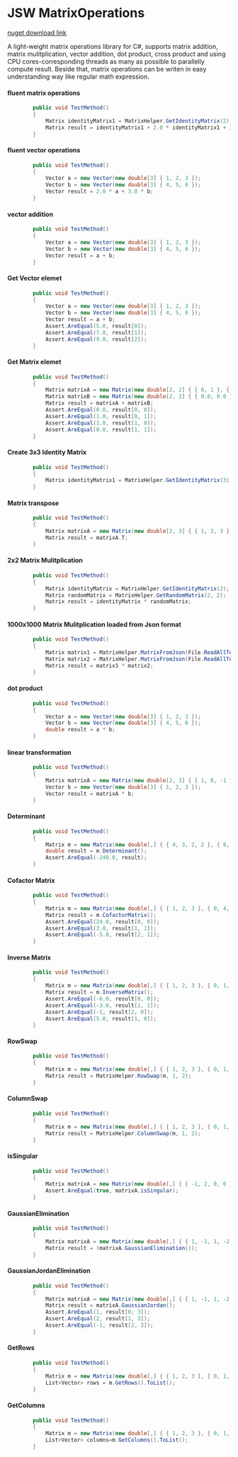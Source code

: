 # JSW MatrixOperations

[nuget download link](https://www.nuget.org/packages/JswMatrix)

A light-weight matrix operations library for C#, supports matrix addition, matrix mulitplication, vector addition, dot product, cross product and using CPU cores-corresponding threads as many as possible to parallelly compute result. 
Beside that, matrix operations can be writen in easy understanding way like regular math expression.
#### fluent matrix operations
```C#
        public void TestMethod()
        {
            Matrix identityMatrix1 = MatrixHelper.GetIdentityMatrix(2);
            Matrix result = identityMatrix1 + 2.0 * identityMatrix1 + 3.0 * identityMatrix1;
        }
```

#### fluent vector operations
```C#
        public void TestMethod()
        {
            Vector a = new Vector(new double[3] { 1, 2, 3 });
            Vector b = new Vector(new double[3] { 4, 5, 6 });
            Vector result = 2.0 * a + 3.0 * b;
        }
```
#### vector addition
```C#
        public void TestMethod()
        {
            Vector a = new Vector(new double[3] { 1, 2, 3 });
            Vector b = new Vector(new double[3] { 4, 5, 6 });
            Vector result = a + b;
        }
```

#### Get Vector elemet
```C#
        public void TestMethod()
        {
            Vector a = new Vector(new double[3] { 1, 2, 3 });
            Vector b = new Vector(new double[3] { 4, 5, 6 });
            Vector result = a + b;
            Assert.AreEqual(5.0, result[0]);
            Assert.AreEqual(7.0, result[1]);
            Assert.AreEqual(9.0, result[2]);
        }
```

#### Get Matrix elemet
```C#
        public void TestMethod()
        {
            Matrix matrixA = new Matrix(new double[2, 2] { { 0, 1 }, { 0, 0 } });
            Matrix matrixB = new Matrix(new double[2, 2] { { 0.0, 0.0 }, { 1.0, 0.0 } });
            Matrix result = matrixA + matrixB;
            Assert.AreEqual(0.0, result[0, 0]);
            Assert.AreEqual(1.0, result[0, 1]);
            Assert.AreEqual(1.0, result[1, 0]);
            Assert.AreEqual(0.0, result[1, 1]);
        }
```

#### Create 3x3 Identity Matrix
```C#
        public void TestMethod()
        {
            Matrix identityMatrix1 = MatrixHelper.GetIdentityMatrix(3);
        }
```

#### Matrix transpose
```C#
        public void TestMethod()
        {
            Matrix matrixA = new Matrix(new double[2, 3] { { 1, 2, 3 }, { 4, 5, 6 } });
            Matrix result = matrixA.T;
        }
```

#### 2x2 Matrix Mulitplication
```C#
        public void TestMethod()
        {
            Matrix identityMatrix = MatrixHelper.GetIdentityMatrix(2);
            Matrix randomMatrix = MatrixHelper.GetRandomMatrix(2, 2);
            Matrix result = identityMatrix * randomMatrix;
        }
```

#### 1000x1000 Matrix Mulitplication loaded from Json format
```C#
        public void TestMethod()
        {
            Matrix matrix1 = MatrixHelper.MatrixFromJson(File.ReadAllText("MatrixA1000"));
            Matrix matrix2 = MatrixHelper.MatrixFromJson(File.ReadAllText("MatrixB1000"));
            Matrix result = matrix1 * matrix2;
        }
```

#### dot product
```C#
        public void TestMethod()
        {
            Vector a = new Vector(new double[3] { 1, 2, 3 });
            Vector b = new Vector(new double[3] { 4, 5, 6 });
            double result = a * b;
        }
```

#### linear transformation
```C#
        public void TestMethod()
        {
            Matrix matrixA = new Matrix(new double[2, 3] { { 1, 0, -1 }, { 3, 1, 2 } });
            Vector b = new Vector(new double[3] { 1, 2, 3 });
            Vector result = matrixA * b;
        }
```

#### Determinant
```C#
        public void TestMethod()
        {
            Matrix m = new Matrix(new double[,] { { 4, 3, 2, 2 }, { 0, 1, -3, 3 }, { 0, -1, 3, 3 }, { 0, 3, 1, 1 } });
            double result = m.Determinant();
            Assert.AreEqual(-240.0, result);
        }
```


#### Cofactor Matrix
```C#
        public void TestMethod()
        {
            Matrix m = new Matrix(new double[,] { { 1, 2, 3 }, { 0, 4, 5 }, { 1, 0, 6 } });
            Matrix result = m.CofactorMatrix();
            Assert.AreEqual(24.0, result[0, 0]);
            Assert.AreEqual(3.0, result[1, 1]);
            Assert.AreEqual(-5.0, result[2, 1]);
        }
```

#### Inverse Matrix
```C#
        public void TestMethod()
        {
            Matrix m = new Matrix(new double[,] { { 1, 2, 3 }, { 0, 1, 5 }, { 5, 6, 0 } });
            Matrix result = m.InverseMatrix();
            Assert.AreEqual(-6.0, result[0, 0]);
            Assert.AreEqual(-3.0, result[1, 1]);
            Assert.AreEqual(-1, result[2, 0]);
            Assert.AreEqual(5.0, result[1, 0]);
        }
```

#### RowSwap
```C#
        public void TestMethod()
        {
            Matrix m = new Matrix(new double[,] { { 1, 2, 3 }, { 0, 1, 5 }, { 5, 6, 0 } });
            Matrix result = MatrixHelper.RowSwap(m, 1, 2);
        }
```

#### ColumnSwap
```C#
        public void TestMethod()
        {
            Matrix m = new Matrix(new double[,] { { 1, 2, 3 }, { 0, 1, 5 }, { 5, 6, 0 } });
            Matrix result = MatrixHelper.ColumnSwap(m, 1, 2);
        }
```

#### isSingular
```C#
        public void TestMethod()
        {
            Matrix matrixA = new Matrix(new double[,] { { -1, 2, 0, 0 }, { 2, -4, 1, 3 }, { 1, -2, 3, 9 }, { -2, 4, 2, 6 } });
            Assert.AreEqual(true, matrixA.isSingular);
        }
```

#### GaussianElimination
```C#
        public void TestMethod()
        {
            Matrix matrixA = new Matrix(new double[,] { { 1, -1, 1, -2 }, { 4, -2, 1, -1 }, { 1, -3, 2, -7 } });
            Matrix result = (matrixA.GaussianElimination());
        }
```


#### GaussianJordanElimination
```C#
        public void TestMethod()
        {
            Matrix matrixA = new Matrix(new double[,] { { 1, -1, 1, -2 }, { 4, -2, 1, -1 }, { 1, -3, 2, -7 } });
            Matrix result = matrixA.GaussianJordan();
            Assert.AreEqual(1, result[0, 3]);
            Assert.AreEqual(2, result[1, 3]);
            Assert.AreEqual(-1, result[2, 3]);
        }
```

#### GetRows
```C#
        public void TestMethod()
        {
            Matrix m = new Matrix(new double[,] { { 1, 2, 3 }, { 0, 1, 5 }, { 5, 6, 0 } });
            List<Vector> rows = m.GetRows().ToList();
        }
```
#### GetColumns
```C#
        public void TestMethod()
        {
            Matrix m = new Matrix(new double[,] { { 1, 2, 3 }, { 0, 1, 5 }, { 5, 6, 0 } });
            List<Vector> columns=m.GetColumns().ToList();
        }
```
